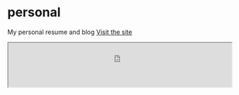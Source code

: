 # personal
My personal resume and blog
<a href ="http://drunkingpato.pythonanywhere.com/">Visit the site </a>
<br>
<style>
  iframe{
  width:100%;
  height:100px;
  }
 </style>
<iframe src="http://drunkingpato.pythonanywhere.com/" ></iframe
